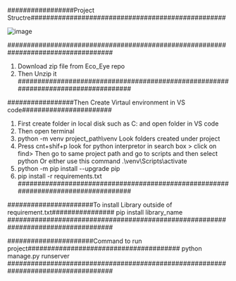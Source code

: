 #################Project Structre##################################################

![image](https://github.com/VishalGirase/Eco_Eye/assets/70579998/5069b542-7e63-4fae-b758-7a095c0d8ac1)

###################################################################################
1. Download zip file from Eco_Eye repo
2. Then Unzip it
###################################################################################

#################Then Create Virtaul environment in VS code#######################
1. First create folder in local disk such as C: and open folder in VS code
2. Then open terminal
3. python -m venv project_path\venv
   Look folders created under project
4. Press cnt+shif+p look for python interpretor in search box > click on find>
   Then go to same project path and go to scripts and then select python
   Or either use this command 
   .\venv\Scripts\activate
5. python -m pip install --upgrade pip
6. pip install -r requirements.txt
###################################################################################

######################To install Library outside of requirement.txt################
pip install library_name
###################################################################################

######################Command to run project#######################################
python manage.py runserver
###################################################################################
